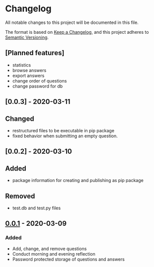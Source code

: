 # Changelog
All notable changes to this project will be documented in this file.

The format is based on [Keep a Changelog](https://keepachangelog.com/en/1.0.0/),
and this project adheres to [Semantic Versioning](https://semver.org/spec/v2.0.0.html).

## [Planned features]
- statistics
- browse answers
- export answers
- change order of questions
- change password for db

## [0.0.3] - 2020-03-11
## Changed
- restructured files to be executable in pip package
- fixed behavior when submitting an empty question.


## [0.0.2] - 2020-03-10
## Added
- package information for creating and publishing as pip package

## Removed
- test.db and test.py files

## [0.0.1] - 2020-03-09
### Added
- Add, change, and remove questions  
- Conduct morning and evening reflection
- Password protected storage of questions and answers

[Unreleased]: https://github.com/stefanthaler/daily-reflection/compare/v0.0.1...HEAD
[0.0.1]: https://github.com/stefanthaler/daily-reflection/releases/tag/v0.0.1
